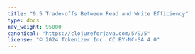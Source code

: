 ```yaml
---
title: "9.5 Trade-offs Between Read and Write Efficiency"
type: docs
nav_weight: 95000
canonical: "https://clojureforjava.com/5/9/5"
license: "© 2024 Tokenizer Inc. CC BY-NC-SA 4.0"
---
```

